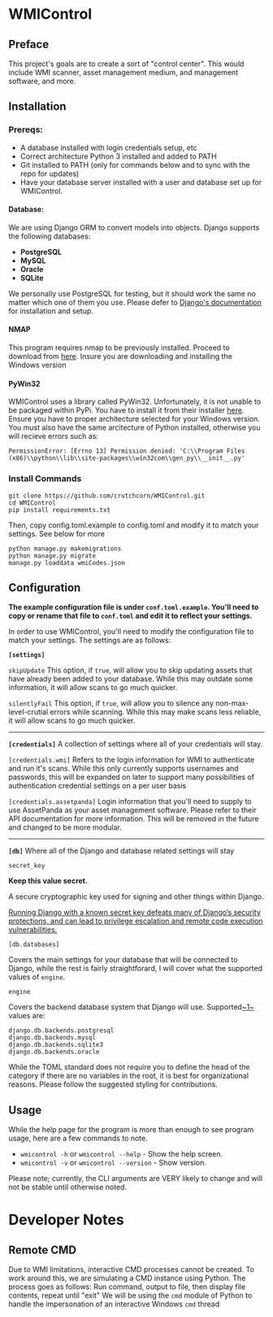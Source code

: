 # WMIControl
## Preface
This project's goals are to create a sort of "control center".
This would include WMI scanner, asset management medium, and management software, and more.

## Installation
### Prereqs:
- A database installed with login credentials setup, etc
- Correct architecture Python 3 installed and added to PATH
- Git installed to PATH (only for commands below and to sync with the repo for updates)
- Have your database server installed with a user and database set up for WMIControl.

#### Database:
We are using Django ORM to convert models into objects. Django supports the following databases:
- **PostgreSQL**
- **MySQL**
- **Oracle**
- **SQLite**

We personally use PostgreSQL for testing, but it should work the same no matter which one of them you use. Please defer to [Django's documentation](https://docs.djangoproject.com/) for installation and setup.

#### NMAP
This program requires nmap to be previously installed. Proceed to download from [here](https://nmap.org/download.html). Insure you are downloading and installing the Windows version

#### PyWin32
WMIControl uses a library called PyWin32. Unfortunately, it is not unable to be packaged within PyPi. You have to install it from their installer [here](https://sourceforge.net/projects/pywin32/files/pywin32/Build%20220/). Ensure you have to proper architecture selected for your Windows version. You must also have the same arcitecture of Python installed, otherwise you will recieve errors such as:

`PermissionError: [Errno 13] Permission denied: 'C:\\Program Files (x86)\\python\\lib\\site-packages\\win32com\\gen_py\\__init__.py'`

### Install Commands
```
git clone https://github.com/crutchcorn/WMIControl.git
cd WMIControl
pip install requirements.txt
```
Then, copy config.toml.example to config.toml and modify it to match your settings. See below for more
```
python manage.py makemigrations
python manage.py migrate
manage.py loaddata wmiCodes.json
```

## Configuration
**The example configuration file is under `conf.toml.example`. You'll need to copy or rename that file to `conf.toml` and edit it to reflect your settings.**

In order to use WMIControl, you'll need to modify the configuration file to match your settings. The settings are as follows:

**`[settings]`**

`skipUpdate`
This option, if `true`, will allow you to skip updating assets that have already been added to your database. While this may outdate some information, it will allow scans to go much quicker.

`silentlyFail`
This option, if `true`, will allow you to silence any non-max-level-crutial errors while scanning. While this may make scans less reliable, it will allow scans to go much quicker.

___

**`[credentials]`**
A collection of settings where all of your credentials will stay.

`[credentials.wmi]`
Refers to the login information for WMI to authenticate and run it's scans. While this only currently supports usernames and passwords, this will be expanded on later to support many possibilities of authentication credential settings on a per user basis

`[credentials.assetpanda]`
Login information that you'll need to supply to use AssetPanda as your asset management software. Please refer to their API documentation for more information. This will be removed in the future and changed to be more modular.

___

**`[db]`**
Where all of the Django and database related settings will stay

`secret_key`

**Keep this value secret.**

A secure cryptographic key used for signing and other things within Django.

[Running Django with a known secret key defeats many of Django’s security protections, and can lead to privilege escalation and remote code execution vulnerabilities.](https://docs.djangoproject.com/en/1.10/ref/settings/#secret-key)


`[db.databases]`

Covers the main settings for your database that will be connected to Django, while the rest is fairly straightforard, I will cover what the supported values of `engine`.


`engine`

Covers the backend database system that Django will use.
Supported[~1~](https://docs.djangoproject.com/en/1.10/ref/settings/#engine) values are:
```
django.db.backends.postgresql
django.db.backends.mysql
django.db.backends.sqlite3
django.db.backends.oracle
```


While the TOML standard does not require you to define the head of the category if there are no variables in the root, it is best for organizational reasons. Please follow the suggested styling for contributions.

## Usage
While the help page for the program is more than enough to see program usage, here are a few commands to note.

- `wmicontrol -h` or `wmicontrol --help` - Show the help screen.
- `wmicontrol -v` or `wmicontrol --version` - Show version.

Please note; currently, the CLI arguments are VERY likely to change and will not be stable until otherwise noted.


# Developer Notes
## Remote CMD
Due to WMI limitations, interactive CMD processes cannot be created. To work around this, we are simulating a CMD instance using Python. The process goes as follows:
Run command, output to file, then display file contents, repeat until "exit"
We will be using the `cmd` module of Python to handle the impersonation of an interactive Windows `cmd` thread
